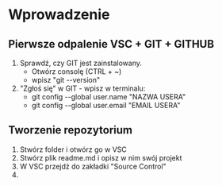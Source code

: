 # Wprowadzenie

## Pierwsze odpalenie VSC + GIT + GITHUB

1. Sprawdź, czy GIT jest zainstalowany.
   - Otwórz consolę (CTRL + ~)
   - wpisz "git --version"
2. "Zgłoś się" w GIT - wpisz w terminalu:
   - git config --global user.name "NAZWA USERA"
   - git config --global user.email "EMAIL USERA"

## Tworzenie repozytorium

1. Stwórz folder i otwórz go w VSC
2. Stwórz plik readme.md i opisz w nim swój projekt
3. W VSC przejdź do zakładki "Source Control"
4.
